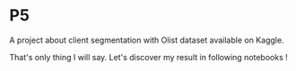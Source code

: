 # P5

A project about client segmentation with Olist dataset available on Kaggle.

That's only thing I will say. Let's discover my result in following notebooks !
